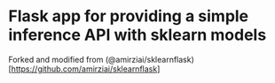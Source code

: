 # Flask app for providing a simple inference API with sklearn models

Forked and modified from (@amirziai/sklearnflask)[https://github.com/amirziai/sklearnflask]
